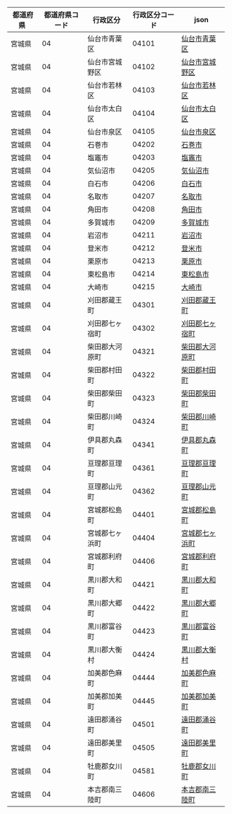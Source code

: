 |  都道府県  | 都道府県コード | 行政区分 | 行政区分コード | json |
|-----------|--------------|--------- |--------------|------|
| 宮城県 | 04 | 仙台市青葉区 | 04101 | [仙台市青葉区](/topojson/04/04101.topojson) |
| 宮城県 | 04 | 仙台市宮城野区 | 04102 | [仙台市宮城野区](/topojson/04/04102.topojson) |
| 宮城県 | 04 | 仙台市若林区 | 04103 | [仙台市若林区](/topojson/04/04103.topojson) |
| 宮城県 | 04 | 仙台市太白区 | 04104 | [仙台市太白区](/topojson/04/04104.topojson) |
| 宮城県 | 04 | 仙台市泉区 | 04105 | [仙台市泉区](/topojson/04/04105.topojson) |
| 宮城県 | 04 | 石巻市 | 04202 | [石巻市](/topojson/04/04202.topojson) |
| 宮城県 | 04 | 塩竈市 | 04203 | [塩竈市](/topojson/04/04203.topojson) |
| 宮城県 | 04 | 気仙沼市 | 04205 | [気仙沼市](/topojson/04/04205.topojson) |
| 宮城県 | 04 | 白石市 | 04206 | [白石市](/topojson/04/04206.topojson) |
| 宮城県 | 04 | 名取市 | 04207 | [名取市](/topojson/04/04207.topojson) |
| 宮城県 | 04 | 角田市 | 04208 | [角田市](/topojson/04/04208.topojson) |
| 宮城県 | 04 | 多賀城市 | 04209 | [多賀城市](/topojson/04/04209.topojson) |
| 宮城県 | 04 | 岩沼市 | 04211 | [岩沼市](/topojson/04/04211.topojson) |
| 宮城県 | 04 | 登米市 | 04212 | [登米市](/topojson/04/04212.topojson) |
| 宮城県 | 04 | 栗原市 | 04213 | [栗原市](/topojson/04/04213.topojson) |
| 宮城県 | 04 | 東松島市 | 04214 | [東松島市](/topojson/04/04214.topojson) |
| 宮城県 | 04 | 大崎市 | 04215 | [大崎市](/topojson/04/04215.topojson) |
| 宮城県 | 04 | 刈田郡蔵王町 | 04301 | [刈田郡蔵王町](/topojson/04/04301.topojson) |
| 宮城県 | 04 | 刈田郡七ヶ宿町 | 04302 | [刈田郡七ヶ宿町](/topojson/04/04302.topojson) |
| 宮城県 | 04 | 柴田郡大河原町 | 04321 | [柴田郡大河原町](/topojson/04/04321.topojson) |
| 宮城県 | 04 | 柴田郡村田町 | 04322 | [柴田郡村田町](/topojson/04/04322.topojson) |
| 宮城県 | 04 | 柴田郡柴田町 | 04323 | [柴田郡柴田町](/topojson/04/04323.topojson) |
| 宮城県 | 04 | 柴田郡川崎町 | 04324 | [柴田郡川崎町](/topojson/04/04324.topojson) |
| 宮城県 | 04 | 伊具郡丸森町 | 04341 | [伊具郡丸森町](/topojson/04/04341.topojson) |
| 宮城県 | 04 | 亘理郡亘理町 | 04361 | [亘理郡亘理町](/topojson/04/04361.topojson) |
| 宮城県 | 04 | 亘理郡山元町 | 04362 | [亘理郡山元町](/topojson/04/04362.topojson) |
| 宮城県 | 04 | 宮城郡松島町 | 04401 | [宮城郡松島町](/topojson/04/04401.topojson) |
| 宮城県 | 04 | 宮城郡七ヶ浜町 | 04404 | [宮城郡七ヶ浜町](/topojson/04/04404.topojson) |
| 宮城県 | 04 | 宮城郡利府町 | 04406 | [宮城郡利府町](/topojson/04/04406.topojson) |
| 宮城県 | 04 | 黒川郡大和町 | 04421 | [黒川郡大和町](/topojson/04/04421.topojson) |
| 宮城県 | 04 | 黒川郡大郷町 | 04422 | [黒川郡大郷町](/topojson/04/04422.topojson) |
| 宮城県 | 04 | 黒川郡富谷町 | 04423 | [黒川郡富谷町](/topojson/04/04423.topojson) |
| 宮城県 | 04 | 黒川郡大衡村 | 04424 | [黒川郡大衡村](/topojson/04/04424.topojson) |
| 宮城県 | 04 | 加美郡色麻町 | 04444 | [加美郡色麻町](/topojson/04/04444.topojson) |
| 宮城県 | 04 | 加美郡加美町 | 04445 | [加美郡加美町](/topojson/04/04445.topojson) |
| 宮城県 | 04 | 遠田郡涌谷町 | 04501 | [遠田郡涌谷町](/topojson/04/04501.topojson) |
| 宮城県 | 04 | 遠田郡美里町 | 04505 | [遠田郡美里町](/topojson/04/04505.topojson) |
| 宮城県 | 04 | 牡鹿郡女川町 | 04581 | [牡鹿郡女川町](/topojson/04/04581.topojson) |
| 宮城県 | 04 | 本吉郡南三陸町 | 04606 | [本吉郡南三陸町](/topojson/04/04606.topojson) |

